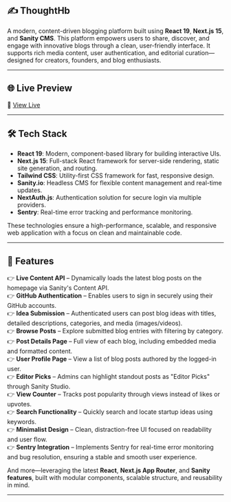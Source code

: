 ## ✍️ ThoughtHb

A modern, content-driven blogging platform built using **React 19**, **Next.js 15**, and **Sanity CMS**. This platform empowers users to share, discover, and engage with innovative blogs through a clean, user-friendly interface. It supports rich media content, user authentication, and editorial curation—designed for creators, founders, and blog enthusiasts.

---

## 🌐 Live Preview  
🔗 [View Live](https://thought-hub-2852.vercel.app/)

---

## 🛠️ Tech Stack

- **React 19**: Modern, component-based library for building interactive UIs.
- **Next.js 15**: Full-stack React framework for server-side rendering, static site generation, and routing.
- **Tailwind CSS**: Utility-first CSS framework for fast, responsive design.
- **Sanity.io**: Headless CMS for flexible content management and real-time updates.
- **NextAuth.js**: Authentication solution for secure login via multiple providers.
- **Sentry**: Real-time error tracking and performance monitoring.

These technologies ensure a high-performance, scalable, and responsive web application with a focus on clean and maintainable code.

---

## 🔋 Features

👉 **Live Content API** – Dynamically loads the latest blog posts on the homepage via Sanity's Content API.  
👉 **GitHub Authentication** – Enables users to sign in securely using their GitHub accounts.  
👉 **Idea Submission** – Authenticated users can post blog ideas with titles, detailed descriptions, categories, and media (images/videos).  
👉 **Browse Posts** – Explore submitted blog entries with filtering by category.  
👉 **Post Details Page** – Full view of each blog, including embedded media and formatted content.  
👉 **User Profile Page** – View a list of blog posts authored by the logged-in user.  
👉 **Editor Picks** – Admins can highlight standout posts as "Editor Picks" through Sanity Studio.  
👉 **View Counter** – Tracks post popularity through views instead of likes or upvotes.  
👉 **Search Functionality** – Quickly search and locate startup ideas using keywords.  
👉 **Minimalist Design** – Clean, distraction-free UI focused on readability and user flow.  
👉 **Sentry Integration** – Implements Sentry for real-time error monitoring and bug resolution, ensuring a stable and smooth user experience.

And more—leveraging the latest **React**, **Next.js App Router**, and **Sanity features**, built with modular components, scalable structure, and reusability in mind.

---

